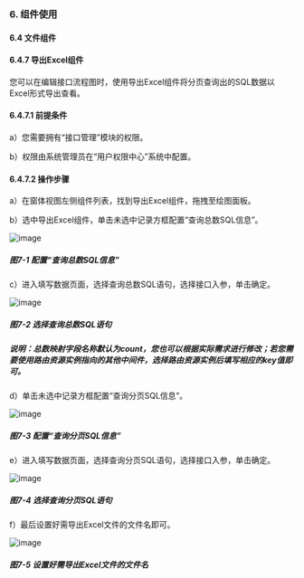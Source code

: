 ### 6. 组件使用

#### 6.4 文件组件

#### 6.4.7 导出Excel组件

您可以在编辑接口流程图时，使用导出Excel组件将分页查询出的SQL数据以Excel形式导出查看。

#### 6.4.7.1 前提条件

a）您需要拥有“接口管理”模块的权限。

b）权限由系统管理员在“用户权限中心”系统中配置。

#### 6.4.7.2 操作步骤

a）在窗体视图左侧组件列表，找到导出Excel组件，拖拽至绘图面板。

b）选中导出Excel组件，单击未选中记录方框配置“查询总数SQL信息”。

![image](https://user-images.githubusercontent.com/79617492/209535441-963715a6-2335-4d06-9c58-b02e38cc5d74.png)

##### 图7-1 配置“查询总数SQL信息”

c）进入填写数据页面，选择查询总数SQL语句，选择接口入参，单击确定。

![image](https://user-images.githubusercontent.com/79617492/209535456-41b11371-fa92-4b32-a14d-4ba568e15cea.png)

##### 图7-2 选择查询总数SQL语句

##### 说明：总数映射字段名称默认为count，您也可以根据实际需求进行修改；若您需要使用路由资源实例指向的其他中间件，选择路由资源实例后填写相应的key值即可。

d）单击未选中记录方框配置“查询分页SQL信息”。

![image](https://user-images.githubusercontent.com/79617492/209535474-d82596ae-e6d9-473e-8aab-642d1cb4bcac.png)

##### 图7-3 配置“查询分页SQL信息”

e）进入填写数据页面，选择查询分页SQL语句，选择接口入参，单击确定。

![image](https://user-images.githubusercontent.com/79617492/209535498-28d4dbb1-8839-42a0-8a9b-d94133272c8d.png)

##### 图7-4 选择查询分页SQL语句

f）最后设置好需导出Excel文件的文件名即可。

![image](https://user-images.githubusercontent.com/79617492/209535534-e9a51cb5-6d63-4e64-b34e-c176752354be.png)

##### 图7-5 设置好需导出Excel文件的文件名
